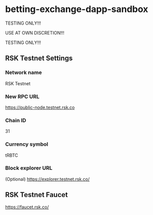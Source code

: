 # betting-exchange-dapp-sandbox

TESTING ONLY!!!

USE AT OWN DISCRETION!!!

TESTING ONLY!!!

## RSK Testnet Settings

### Network name
RSK Testnet
### New RPC URL
https://public-node.testnet.rsk.co
### Chain ID
31
### Currency symbol
tRBTC
### Block explorer URL
(Optional)
https://explorer.testnet.rsk.co/

## RSK Testnet Faucet

https://faucet.rsk.co/
